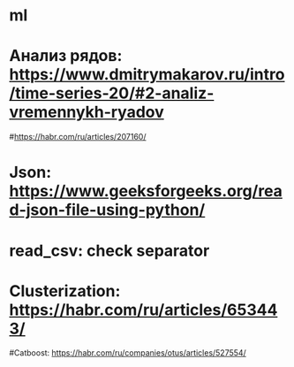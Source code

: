 # ml
# Анализ рядов: https://www.dmitrymakarov.ru/intro/time-series-20/#2-analiz-vremennykh-ryadov
#https://habr.com/ru/articles/207160/
# Json: https://www.geeksforgeeks.org/read-json-file-using-python/
# read_csv: check separator
# Clusterization: https://habr.com/ru/articles/653443/
#Catboost: https://habr.com/ru/companies/otus/articles/527554/
